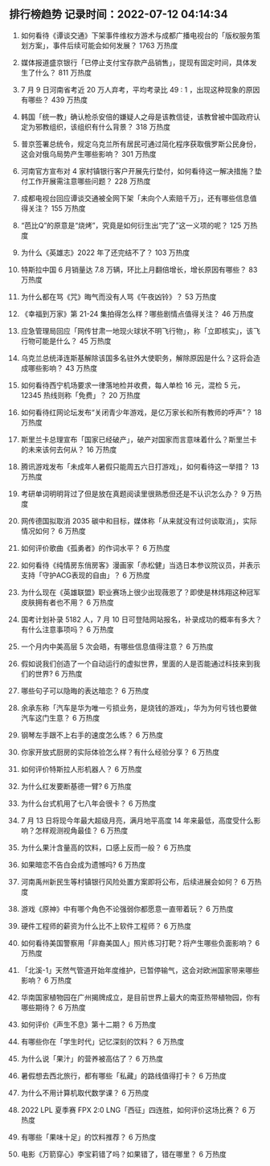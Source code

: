 
## 排行榜趋势 记录时间：2022-07-12 04:14:34
  
  1. 如何看待《谭谈交通》下架事件维权方游术与成都广播电视台的「版权服务策划方案」，事件后续可能会如何发展？ 1763 万热度
    
  2. 媒体报道盛京银行「已停止支付宝存款产品销售」，提现有固定时间，具体发生了什么？ 811 万热度
    
  3. 7 月 9 日河南省考近 20 万人弃考，平均考录比 49 : 1 ，出现这种现象的原因有哪些？ 439 万热度
    
  4. 韩国「统一教」确认枪杀安倍的嫌疑人之母是该教信徒，该教曾被中国政府认定为邪教组织，该组织有什么背景？ 318 万热度
    
  5. 普京签署总统令，规定乌克兰所有居民可通过简化程序获取俄罗斯公民身份，这会对俄乌局势产生哪些影响？ 301 万热度
    
  6. 河南官方宣布对 4 家村镇银行客户开展先行垫付，如何看待这一解决措施？垫付工作开展需注意哪些问题？ 228 万热度
    
  7. 成都电视台回应谭谈交通被全网下架「未向个人索赔千万」，还有哪些信息值得关注？ 155 万热度
    
  8. “芭比Q”的原意是“烧烤”，究竟是如何衍生出“完了”这一义项的呢？ 125 万热度
    
  9. 为什么《英雄志》2022 年了还完结不了？ 103 万热度
    
  10. 特斯拉中国 6 月销量达 7.8 万辆，环比上月翻倍增长，增长原因有哪些？ 83 万热度
    
  11. 为什么都在骂《咒》晦气而没有人骂《午夜凶铃》？ 53 万热度
    
  12. 《幸福到万家》第 21-24 集拍得怎么样？哪些剧情点值得关注？ 46 万热度
    
  13. 应急管理局回应「网传甘肃一地现火球状不明飞行物」，称「立即核实」，该飞行物可能是什么？ 45 万热度
    
  14. 乌克兰总统泽连斯基解除该国多名驻外大使职务，解除原因是什么？这将会造成哪些影响？ 43 万热度
    
  15. 如何看待西宁机场要求一律落地检并收费，每人单检 16 元，混检 5 元，12345 热线则称「免费」？ 20 万热度
    
  16. 如何看待红网论坛发布“关闭青少年游戏，是亿万家长和所有教师的呼声”？ 18 万热度
    
  17. 斯里兰卡总理宣布「国家已经破产」，破产对国家而言意味着什么？斯里兰卡的未来该何去何从？ 16 万热度
    
  18. 腾讯游戏发布「未成年人暑假只能周五六日打游戏」，如何看待这一举措？ 13 万热度
    
  19. 考研单词明明背过了但是放在真题阅读里很熟悉但还是不认识怎么办？ 9 万热度
    
  20. 网传德国拟取消 2035 碳中和目标，媒体称「从来就没有过何谈取消」，实际情况如何？ 6 万热度
    
  21. 如何评价歌曲《孤勇者》的作词水平？ 6 万热度
    
  22. 如何看待《纯情房东俏房客》漫画家「赤松健」当选日本参议院议员，并表示支持「守护ACG表现的自由」？ 6 万热度
    
  23. 为什么现在《英雄联盟》职业赛场上很少出现薇恩了？即使是林炜翔这种冠军皮肤拥有者也不用？ 6 万热度
    
  24. 国考计划补录 5182 人，7 月 10 日可登陆网站报名，补录成功的概率有多大？有什么注意事项吗？ 6 万热度
    
  25. 一个月内中美高层 5 次会晤，有哪些信息值得注意？ 6 万热度
    
  26. 假如说我们创造了一个自动运行的虚拟世界，里面的人是否能通过科技来到我们的世界? 6 万热度
    
  27. 哪些句子可以隐晦的表达暗恋？ 6 万热度
    
  28. 余承东称「汽车是华为唯一亏损业务，是烧钱的游戏」，华为为何亏钱也要做汽车这门生意？ 6 万热度
    
  29. 钢琴左手跟不上右手的速度怎么练？ 6 万热度
    
  30. 你家开放式厨房的实际体验怎么样？有什么经验分享？ 6 万热度
    
  31. 如何评价特斯拉人形机器人？ 6 万热度
    
  32. 为什么红发要断基德一臂? 6 万热度
    
  33. 为什么台式机用了七八年会很卡？ 6 万热度
    
  34. 7 月 13 日将现今年最大超级月亮，满月地平高度 14 年来最低，高度受什么影响？怎样观测视角最佳？ 6 万热度
    
  35. 为什么果汁含量高的饮料，口感上反而一般？ 6 万热度
    
  36. 如果暗恋不告白会成为遗憾吗? 6 万热度
    
  37. 河南禹州新民生等村镇银行风险处置方案即将公布，后续进展会如何？ 6 万热度
    
  38. 游戏《原神》中有哪个角色不论强弱你都愿意一直带着玩？ 6 万热度
    
  39. 硬件工程师的薪资为什么比不上软件工程师？ 6 万热度
    
  40. 如何看待美国警察用「非裔美国人」照片练习打靶？将产生哪些负面影响？ 6 万热度
    
  41. 「北溪-1」天然气管道开始年度维护，已暂停输气，这会对欧洲国家带来哪些影响？ 6 万热度
    
  42. 华南国家植物园在广州揭牌成立，是目前世界上最大的南亚热带植物园，你有哪些期待？ 6 万热度
    
  43. 如何评价《声生不息》第十二期？ 6 万热度
    
  44. 有哪些你在「学生时代」记忆深刻的饮料？ 6 万热度
    
  45. 为什么说「果汁」的营养被高估了？ 6 万热度
    
  46. 暑假想去西北旅行，都有哪些「私藏」的路线值得打卡？ 6 万热度
    
  47. 为什么不用计算机取代数学课？ 6 万热度
    
  48. 2022 LPL 夏季赛 FPX 2:0 LNG「西征」四连胜，如何评价这场比赛？ 6 万热度
    
  49. 有哪些「果味十足」的饮料推荐？ 6 万热度
    
  50. 电影《万箭穿心》李宝莉错了吗？如果错了，错在哪里？ 6 万热度
    